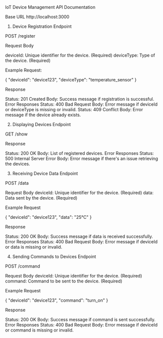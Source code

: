 IoT Device Management API Documentation

Base URL
http://localhost:3000

1. Device Registration
Endpoint

POST /register

Request Body

deviceId: Unique identifier for the device. (Required)
deviceType: Type of the device. (Required)

Example Request:

{
  "deviceId": "device123",
  "deviceType": "temperature_sensor"
}

Response

Status: 201 Created
Body: Success message if registration is successful.
Error Responses
Status: 400 Bad Request
Body: Error message if deviceId or deviceType is missing or invalid.
Status: 409 Conflict
Body: Error message if the device already exists.

2. Displaying Devices
Endpoint

GET /show

Response

Status: 200 OK
Body: List of registered devices.
Error Responses
Status: 500 Internal Server Error
Body: Error message if there's an issue retrieving the devices.

3. Receiving Device Data
Endpoint

POST /data

Request Body
deviceId: Unique identifier for the device. (Required)
data: Data sent by the device. (Required)

Example Request

{
  "deviceId": "device123",
  "data": "25°C"
}

Response

Status: 200 OK
Body: Success message if data is received successfully.
Error Responses
Status: 400 Bad Request
Body: Error message if deviceId or data is missing or invalid.

4. Sending Commands to Devices
Endpoint

POST /command

Request Body
deviceId: Unique identifier for the device. (Required)
command: Command to be sent to the device. (Required)

Example Request

{
  "deviceId": "device123",
  "command": "turn_on"
}

Response

Status: 200 OK
Body: Success message if command is sent successfully.
Error Responses
Status: 400 Bad Request
Body: Error message if deviceId or command is missing or invalid.